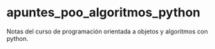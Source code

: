 # apuntes_poo_algoritmos_python
Notas del curso de programación orientada a objetos y algoritmos con python.

